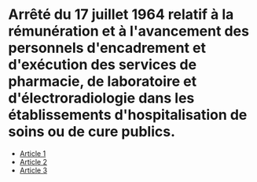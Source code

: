 # Arrêté du 17 juillet 1964 relatif à la rémunération et à l'avancement des personnels d'encadrement et d'exécution des services de pharmacie, de laboratoire et d'électroradiologie dans les établissements d'hospitalisation de soins ou de cure publics.

- [Article 1](article-1.md)
- [Article 2](article-2.md)
- [Article 3](article-3.md)
